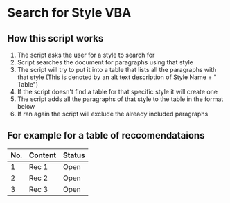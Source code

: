 # Search for Style VBA

## How this script works
1. The script asks the user for a style to search for
2. Script searches the document for paragraphs using that style
3. The script will try to put it into a table that lists all the paragraphs with that style (This is denoted by an alt text description of Style Name + " Table")
4. If the script doesn't find a table for that specific style it will create one
5. The script adds all the paragraphs of that style to the table in the format below
6. If ran again the script will exclude the already included paragraphs

## For example for a table of reccomendataions
| No. | Content | Status |
|-----|---------|--------|
| 1 | Rec 1 | Open |
| 2 | Rec 2 | Open |
| 3 | Rec 3 | Open |